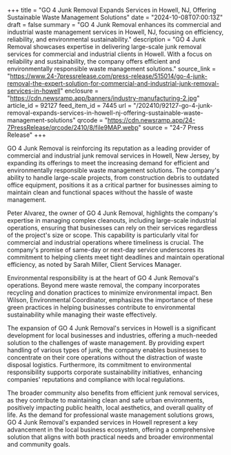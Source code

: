 +++
title = "GO 4 Junk Removal Expands Services in Howell, NJ, Offering Sustainable Waste Management Solutions"
date = "2024-10-08T07:00:13Z"
draft = false
summary = "GO 4 Junk Removal enhances its commercial and industrial waste management services in Howell, NJ, focusing on efficiency, reliability, and environmental sustainability."
description = "GO 4 Junk Removal showcases expertise in delivering large-scale junk removal services for commercial and industrial clients in Howell. With a focus on reliability and sustainability, the company offers efficient and environmentally responsible waste management solutions."
source_link = "https://www.24-7pressrelease.com/press-release/515014/go-4-junk-removal-the-expert-solution-for-commercial-and-industrial-junk-removal-services-in-howell"
enclosure = "https://cdn.newsramp.app/banners/industry-manufacturing-2.jpg"
article_id = 92127
feed_item_id = 7445
url = "/202410/92127-go-4-junk-removal-expands-services-in-howell-nj-offering-sustainable-waste-management-solutions"
qrcode = "https://cdn.newsramp.app/24-7PressRelease/qrcode/2410/8/file9MAP.webp"
source = "24-7 Press Release"
+++

<p>GO 4 Junk Removal is reinforcing its reputation as a leading provider of commercial and industrial junk removal services in Howell, New Jersey, by expanding its offerings to meet the increasing demand for efficient and environmentally responsible waste management solutions. The company's ability to handle large-scale projects, from construction debris to outdated office equipment, positions it as a critical partner for businesses aiming to maintain clean and functional spaces without the hassle of waste management.</p><p>Peter Alvarez, the owner of GO 4 Junk Removal, highlights the company's expertise in managing complex cleanouts, including large-scale industrial operations, ensuring that businesses can rely on their services regardless of the project's size or scope. This capability is particularly vital for commercial and industrial operations where timeliness is crucial. The company's promise of same-day or next-day service underscores its commitment to helping clients meet tight deadlines and maintain operational efficiency, as noted by Sarah Miller, Client Services Manager.</p><p>Environmental responsibility is at the heart of GO 4 Junk Removal's operations. Beyond mere waste removal, the company incorporates recycling and donation practices to minimize environmental impact. Ben Wilson, Environmental Coordinator, emphasizes the importance of these green practices in helping businesses contribute to environmental sustainability while managing their waste effectively.</p><p>The expansion of GO 4 Junk Removal's services in Howell is a significant development for local businesses and industries, offering a much-needed solution to the challenges of waste management. By providing expert handling of various types of junk, the company enables businesses to concentrate on their core operations without the distraction of waste disposal logistics. Furthermore, its commitment to environmental responsibility supports corporate sustainability initiatives, enhancing companies' reputations and compliance with local regulations.</p><p>The broader community also benefits from efficient junk removal services, as they contribute to maintaining clean and safe urban environments, positively impacting public health, local aesthetics, and overall quality of life. As the demand for professional waste management solutions grows, GO 4 Junk Removal's expanded services in Howell represent a key advancement in the local business ecosystem, offering a comprehensive solution that aligns with both practical needs and broader environmental and community goals.</p>